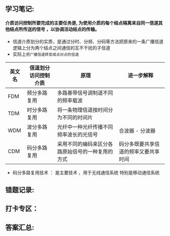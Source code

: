 ## 学习笔记:

#### 介质访问控制所要完成的主要任务是, 为使用介质的每个结点隔离来自同一信道其他结点所传送的信号 ，以协调活动结点的传输。

- 信道介质划分的实质，是通过分时、分频、分码等方法把原来的一条广播信道逻辑上分为两个结点之间通信的互不干扰的子信道
- 实际上`把广播信道转变成点对点的信道`


|英文名 | 信道划分访问控制介质 |原理  |进一步解释
|--|--|--|--|
FDM| 频分多路复用 |多路基带信号调制道不同的频率载波  |
|TDM| 时分多路复用 | 将一条物理信道按时间分为不同的时间片 |
WDM| 波分多路复用 |  光纤中一种光纤传播不同频率波长的光信号| 合波器 - 分波器
CDM|码分多路复用 |  采用不同的编码来区分各路原始信号的一种复用的方式|码分多既要共享信道的频率又要共享时间

- 码分多路复用技术 ： 是主要技术 ，用于无线通信系统 特别是移动通信系统


## 错题记录:



## 打卡专区：


## 答案汇总: 
